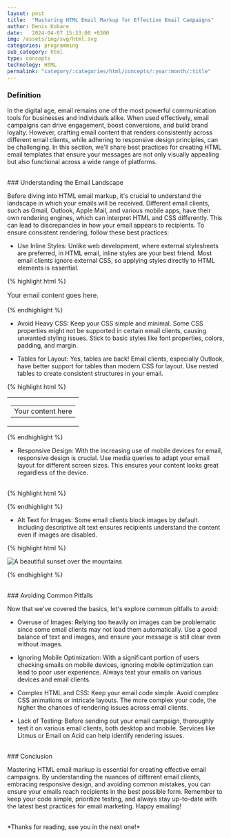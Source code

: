 ```yaml
---
layout: post
title:  "Mastering HTML Email Markup for Effective Email Campaigns"
author: Denis Kobare
date:   2024-04-07 15:33:00 +0300
img: /assets/img/svg/html.svg
categories: programming
sub_category: html
type: concepts
technology: HTML
permalink: "category/:categories/html/concepts/:year:month/:title"
---
```


### Definition

In the digital age, email remains one of the most powerful communication tools 
for businesses and individuals alike. When used effectively, email campaigns can 
drive engagement, boost conversions, and build brand loyalty. However, crafting 
email content that renders consistently across different email clients, while 
adhering to responsive design principles, can be challenging. In this section, 
we'll share best practices for creating HTML email templates that ensure your 
messages are not only visually appealing but also functional across a wide range 
of platforms.


<br>
### Understanding the Email Landscape

Before diving into HTML email markup, it's crucial to understand the landscape 
in which your emails will be received. Different email clients, such as Gmail, 
Outlook, Apple Mail, and various mobile apps, have their own rendering engines, 
which can interpret HTML and CSS differently. This can lead to discrepancies in 
how your email appears to recipients. To ensure consistent rendering, follow 
these best practices:

- Use Inline Styles: Unlike web development, where external stylesheets are 
preferred, in HTML email, inline styles are your best friend. Most email clients 
ignore external CSS, so applying styles directly to HTML elements is essential.

{% highlight html %}

<p style="font-family: Arial, sans-serif; font-size: 16px; color: #333;">
Your email content goes here.</p>

{% endhighlight %}


- Avoid Heavy CSS: Keep your CSS simple and minimal. Some CSS properties might 
not be supported in certain email clients, causing unwanted styling issues. 
Stick to basic styles like font properties, colors, padding, and margin.

- Tables for Layout: Yes, tables are back! Email clients, especially Outlook, 
have better support for tables than modern CSS for layout. Use nested tables to 
create consistent structures in your email.

{% highlight html %}

<table width="100%" cellpadding="0" cellspacing="0">
  <tr>
    <td align="center">
      <table cellpadding="0" cellspacing="0">
        <tr>
          <td>Your content here</td>
        </tr>
      </table>
    </td>
  </tr>
</table>

{% endhighlight %}

- Responsive Design: With the increasing use of mobile devices for email, 
responsive design is crucial. Use media queries to adapt your email layout for 
different screen sizes. This ensures your content looks great regardless of the 
device.

<br>
{% highlight html %}

<style>
  @media screen and (max-width: 600px) {
    /* Responsive styles */
  }
</style>

{% endhighlight %}

- Alt Text for Images: Some email clients block images by default. Including 
descriptive alt text ensures recipients understand the content even if images 
are disabled.

{% highlight html %}

<img src="image.jpg" alt="A beautiful sunset over the mountains">

{% endhighlight %}



<br>
### Avoiding Common Pitfalls

Now that we've covered the basics, let's explore common pitfalls to avoid:

- Overuse of Images: Relying too heavily on images can be problematic since some 
email clients may not load them automatically. Use a good balance of text and 
images, and ensure your message is still clear even without images.

- Ignoring Mobile Optimization: With a significant portion of users checking 
emails on mobile devices, ignoring mobile optimization can lead to poor user 
experience. Always test your emails on various devices and email clients.

- Complex HTML and CSS: Keep your email code simple. Avoid complex CSS 
animations or intricate layouts. The more complex your code, the higher the 
chances of rendering issues across email clients.

- Lack of Testing: Before sending out your email campaign, thoroughly test it on 
various email clients, both desktop and mobile. Services like Litmus or Email on 
Acid can help identify rendering issues.




<br>
### Conclusion

Mastering HTML email markup is essential for creating effective email campaigns. 
By understanding the nuances of different email clients, embracing responsive 
design, and avoiding common mistakes, you can ensure your emails reach 
recipients in the best possible form. Remember to keep your code simple, 
prioritize testing, and always stay up-to-date with the latest best practices 
for email marketing. Happy emailing!



<br>
*Thanks for reading, see you in the next one!*
